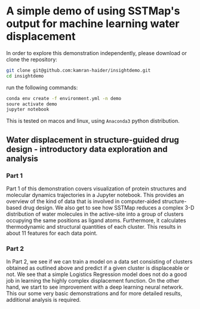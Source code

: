A simple demo of using SSTMap's output for machine learning water displacement
===========

In order to explore this demonstration independently, please download or clone the repository:
```bash
git clone git@github.com:kamran-haider/insightdemo.git
cd insightdemo
```
run the following commands:

```bash
conda env create -f environment.yml -n demo
soure activate demo
jupyter notebook
```

This is tested on macos and linux, using `Anaconda3` python distribution.

## Water displacement in structure-guided drug design - introductory data exploration and analysis

### Part 1 
Part 1 of this demonstration covers visualization of protein structures and molecular dynamics trajectories in a Jupyter notebook. 
This provides an overview of the kind of data that is involved in computer-aided structure-based drug design. We also get to see
how SSTMap reduces a complex 3-D distribution of water molecules in the active-site into a group of clusters occupying the same positions
as ligand atoms. Furthermore, it calculates thermodynamic and structural quantities of each cluster. This results in about 11 features for each 
data point.


### Part 2 
In Part 2, we see if we can train a model on a data set consisting of clusters obtained as outlined above and predict if a given
cluster is displaceable or not. We see that a simple Logistics Regression model does not do a good job in learning the highly complex displacement function.
On the other hand, we start to see improvement with a deep learning neural network. This our some very basic demonstrations and for more
detailed results, additional analysis is required. 
 
